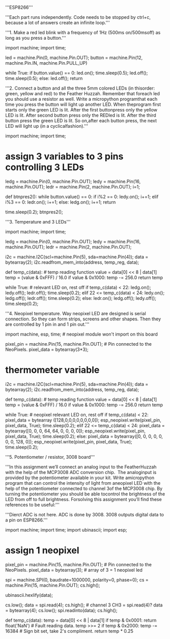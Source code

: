 
'''ESP8266'''

'''Each part runs independently. Code needs to be stopped by ctrl+c, because
a lot of answers create an infinite loop.'''

'''1. Make​ ​a​ ​red​ ​led​ ​blink​ ​with​ ​a​ ​frequency​ ​of​ ​1Hz​ ​(500ms​ ​on/500ms​ ​off)​ ​as​ ​long​ ​as
you​ ​press​ ​a​ ​button.'''

import machine; import time;

led = machine.Pin(0, machine.Pin.OUT);
button = machine.Pin(12, machine.Pin.IN, machine.Pin.PULL_UP)

while True:
    if button.value() == 0:
        led.on(); time.sleep(0.5); led.off(); time.sleep(0.5);
    else: led.off();
    return

'''2.​ ​Connect​ ​a​ ​button​ ​and​ ​all​ ​the​ ​three​ ​5mm​ ​colored​ ​LEDs​ ​(in​ ​this​ ​order:​ ​green,
yellow​ ​and​ ​red)​ ​to​ ​the​ ​Feather​ ​Huzzah.​ ​​Remember​ ​that​ ​for​ ​each​ ​led​ ​you​ ​should
use​ ​a​ ​resistor​ ​as​ ​well.​​ ​Write​ ​a​ ​micropython​ ​program​ ​that​ ​each​ ​time​ ​you​ ​press​ ​the
button​ ​will​ ​light​ ​up​ ​another​ ​LED.​ ​When​ ​the​ ​program​ ​first​ ​starts​ ​only​ ​the​ ​green
LED​ ​is​ ​lit.​ ​After​ ​the​ ​first​ ​button​ ​press​ ​only​ ​the​ ​yellow​ ​LED​ ​is​ ​lit.​ ​After​ ​second
button​ ​press​ ​only​ ​the​ ​RED​ ​led​ ​is​ ​lit.​ ​After​ ​the​ ​third​ ​button​ ​press​ ​the​ ​green​ ​LED​ ​is
lit.​ ​So​ ​on,​ ​after​ ​each​ ​button​ ​press,​ ​the​ ​next​ ​LED​ ​will​ ​light​ ​up​ ​(in​ ​a​ ​cyclical​ ​fashion).'''

import machine; import time;
# assign 3 variables to 3 pins controlling 3 LEDs
ledg = machine.Pin(0, machine.Pin.OUT); ledy = machine.Pin(16, machine.Pin.OUT);
ledr = machine.Pin(2, machine.Pin.OUT); i=1;

def btnpres2():
    while button.value() == 0:
        if i%2 == 0: ledy.on(); i+=1;
        elif i%3 == 0: ledr.on(); i+=1;
        else: ledg.on(); i+=1;
    return

time.sleep(0.2); btnpres2();

'''3. Temperature and 3 LEDs'''

import machine; import time;

ledg = machine.Pin(0, machine.Pin.OUT); ledy = machine.Pin(16, machine.Pin.OUT);
ledr = machine.Pin(2, machine.Pin.OUT);

i2c = machine.I2C(scl=machine.Pin(5), sda=machine.Pin(4));
data = bytearray(2); i2c.readfrom_mem_into(address, temp_reg, data);

def temp_c(data): # temp reading function
    value = data[0] << 8 | data[1]
    temp = (value & 0xFFF) / 16.0
    if value & 0x1000:
        temp -= 256.0
    return temp

while True: # relevant LED on, rest off
    if temp_c(data) < 22: ledg.on(); ledy.off(); ledr.off(); time.sleep(0.2);
    elif 22 <= temp_c(data) < 24: ledy.on(); ledg.off(); ledr.off(); time.sleep(0.2);
    else: ledr.on(); ledg.off(); ledy.off(); time.sleep(0.2);

'''4. Neopixel temperature. Way neopixel LED are designed is serial connection.
So they can form strips, screens and other shapes. Then they are controlled
by 1 pin in and 1 pin out.'''

import machine, esp, time; # neopixel module won't import on this board

pixel_pin   = machine.Pin(15, machine.Pin.OUT);  # Pin connected to the NeoPixels.
pixel_data = bytearray(3*3);

# thermometer variable
i2c = machine.I2C(scl=machine.Pin(5), sda=machine.Pin(4));
data = bytearray(2); i2c.readfrom_mem_into(address, temp_reg, data);

def temp_c(data): # temp reading function
    value = data[0] << 8 | data[1]
    temp = (value & 0xFFF) / 16.0
    if value & 0x1000:
        temp -= 256.0
    return temp

while True: # neopixel relevant LED on, rest off
    if temp_c(data) < 22:
        pixel_data = bytearray ([128,0,0,0,0,0,0,0,0]);
        esp_neopixel.write(pixel_pin, pixel_data, True);
        time.sleep(0.2);
    elif 22 <= temp_c(data) < 24:
        pixel_data = bytearray([0, 0, 0, 64, 64, 0, 0, 0, 0]);
        esp_neopixel.write(pixel_pin, pixel_data, True);
        time.sleep(0.2);
    else:
        pixel_data = bytearray([0, 0, 0, 0, 0, 0, 0, 128, 0]);
        esp_neopixel.write(pixel_pin, pixel_data, True);
        time.sleep(0.2);

'''5. Potentiometer / resistor, 3008 board'''

'''​In​ ​this​ ​assignment​ ​we’ll​ ​connect​ ​an​ ​analog​ ​input​ ​to​ ​the​ ​Feather​ ​Huzzah​ ​with
the​ ​help​ ​of​ ​the​ ​​MCP3008​ ​ADC​ ​conversion​ ​chip​.​ ​​ ​The​ ​analog​ ​input​ ​is​ ​provided​ ​by
the​ ​potentiometer​ ​available​ ​in​ ​your​ ​kit.​ ​Write​ ​a​ ​micropython​ ​program​ ​that​ ​can
control​ ​the​ ​intensity​ ​of​ ​light​ ​from​ ​a​ ​neopixel​ ​LED​ ​with​ ​the​ ​help​ ​of​ ​the
potentiometer​ ​connected​ ​to​ ​channel​ ​3​ ​of​ ​the​ ​MCP3008​ ​chip.​ ​By​ ​turning​ ​the
potentiometer​ ​you​ ​should​ ​be​ ​able​ ​to​ ​control​ ​the​ ​brightness​ ​of​ ​the​ ​LED​ ​from​ ​off​ ​to
full​ ​brightness.​ ​For​ ​solving​ ​this​ ​assignment​ ​you’ll​ ​find​ ​these​ ​references​ ​to​ ​be
useful:'''

'''Dierct ADC is not here. ADC is done by 3008. 3008 outputs digital
data to a pin on ESP8266.'''

import machine; import time; import ubinascii; import esp;

# assign 1 neopixel
pixel_pin   = machine.Pin(15, machine.Pin.OUT);  # Pin connected to the NeoPixels.
pixel_data = bytearray(3); # array of 3 = 1 neopixel led

spi = machine.SPI(0, baudrate=1000000, polarity=0, phase=0);
cs = machine.Pin(15, machine.Pin.OUT); cs.high();

ubinascii.hexlify(data);

cs.low(); data = spi.read(4); cs.high(); # channel 3 CH3 = spi.read(4)?
data = bytearray(4); cs.low(); spi.readinto(data); cs.high();

def temp_c(data):
    temp = data[0] << 8 | data[1]
    if temp & 0x0001:
        return float('NaN')  # Fault reading data.
    temp >>= 2
    if temp & 0x2000:
        temp -= 16384  # Sign bit set, take 2's compliment.
    return temp * 0.25




